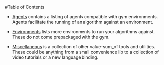 #Table of Contents

 - [Agents](agents.md) contains a listing of agents compatible with gym environments. Agents facilitate the running of an algorithm against an environment.

 - [Environments](environments.md) lists more environments to run your algorithms against. These do not come prepackaged with the gym. 
 
 - [Miscellaneous](misc.md) is a collection of other value-sum_of tools and utilities. These could be anything from a small convenience lib to a collection of video tutorials or a new language binding.